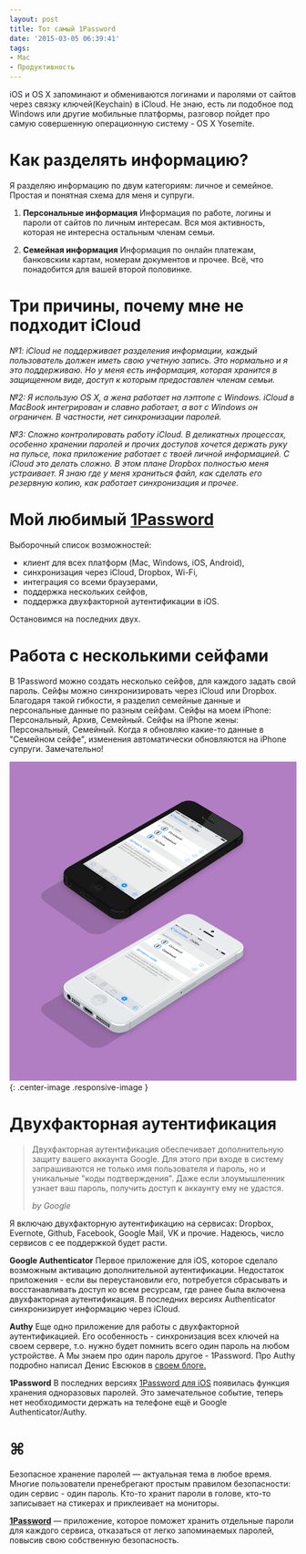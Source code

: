 ```yaml
---
layout: post
title: Тот самый 1Password
date: '2015-03-05 06:39:41'
tags:
- Mac
- Продуктивность
---
```


iOS и OS X запоминают и обмениваются логинами и паролями от сайтов через связку ключей(Keychain) в iCloud. Не знаю, есть ли подобное под Windows или другие мобильные платформы, разговор пойдет про самую совершенную операционную систему - OS X Yosemite.

# Как разделять информацию?
Я разделяю информацию по двум категориям: личное и семейное. Простая и понятная схема для меня и супруги.

1. **Персональные информация**
Информация по работе, логины и пароли от сайтов по личным интересам. Вся моя активность, которая не интересна остальным членам семьи.

2. **Семейная информация**
Информация по онлайн платежам, банковским картам, номерам документов и прочее. Всё, что понадобится для вашей второй половинке.

# Три причины, почему мне не подходит iCloud

*№1: iCloud не поддерживает разделения информации, каждый пользователь должен иметь свою учетную запись. Это нормально и я это поддерживаю. Но у меня есть информация, которая хранится в защищенном виде, доступ к которым предоставлен членам семьи.*

*№2: Я использую OS X, а жена работает на лэптопе с Windows. iCloud в MacBook интегрирован и славно работает, а вот с Windows он ограничен. В частности, нет синхронизации паролей.*

*№3: Сложно контролировать работу iCloud. В деликатных процессах, особенно хранении паролей и прочих доступов хочется держать руку на пульсе, пока приложение работает с твоей личной информацией. С iCloud это делать сложно. В этом плане Dropbox полностью меня устраивает. Я знаю где у меня храниться файл, как сделать его резервную копию, как работает синхронизация и прочее.*

# Мой любимый [1Password](https://geo.itunes.apple.com/ru/app/1password-password-manager/id443987910?mt=12&uo=4&at=1001l9qh&ct=blog)
Выборочный список возможностей:

- клиент для всех платформ (Mac, Windows, iOS, Android),
- синхронизация через iCloud, Dropbox, Wi-Fi,
- интеграция со всеми браузерами,
- поддержка нескольких сейфов,
- поддержка двухфакторной аутентификации в iOS.

Остановимся на последних двух.

# Работа с несколькими сейфами
В 1Password можно создать несколько сейфов, для каждого задать свой пароль. Сейфы можно синхронизировать через iCloud или Dropbox. Благодаря такой гибкости, я разделил семейные данные и персональные данные по разным сейфам.
Сейфы на моем iPhone: Персональный, Архив, Семейный.
Сейфы на iPhone жены: Персональный, Семейный.
Когда я обновляю какие-то данные в "Семейном сейфе", изменения автоматически обновляются на iPhone супруги. Замечательно!

![](/images/2015/03/1password.jpg){: .center-image .responsive-image }

# Двухфакторная аутентификация

<blockquote>
  <p>
	Двухфакторная аутентификация обеспечивает дополнительную защиту вашего аккаунта Google. Для этого при входе в систему запрашиваются не только имя пользователя и пароль, но и уникальные "коды подтверждения". Даже если злоумышленник узнает ваш пароль, получить доступ к аккаунту ему не удастся.
  </p>
  <footer><cite title="by Google">by Google</cite></footer>
</blockquote>


Я включаю двухфакторную аутентификацию на сервисах: Dropbox, Evernote, Github, Facebook, Google Mail, VK и прочие. Надеюсь, число сервисов с ее поддержкой будет расти.


**Google Authenticator**
Первое приложение для iOS, которое сделало возможным активацию дополнительной аутентификации. Недостаток приложения - если вы переустановили его, потребуется сбрасывать и восстанавливать доступ ко всем ресурсам, где ранее была включена двухфакторная аутентификация. В последних версиях Authenticator синхронизирует информацию через iCloud.

**Authy**
Еще одно приложение для работы с двухфакторной аутентификацией. Его особенность - синхронизация всех ключей на своем сервере, т.о. нужно будет помнить всего один пароль на любом устройстве. А Мы знаем про один пароль другое - 1Password. Про Authy подробно написал Денис Евсюков в [своем блоге.](http://www.juev.org/2014/12/21/authy/)

**1Password**
В последних версиях [1Password для iOS](https://geo.itunes.apple.com/ru/app/1password/id568903335?mt=8&at=1001l9qh&ct=blog) появилась функция хранения одноразовых паролей. Это замечательное событие, теперь нет необходимости держать на телефоне ещё и Google Authenticator/Authy.

# ⌘
Безопасное хранение паролей — актуальная тема в любое время. Многие пользователи пренебрегают простым правилом безопасности: один сервис - один пароль.
Кто-то хранит пароли в голове, кто-то записывает на стикерах и приклеивает на мониторы.

**[1Password](https://geo.itunes.apple.com/ru/app/1password-password-manager/id443987910?mt=12&uo=4&at=1001l9qh&ct=blog)** — приложение, которое поможет хранить отдельные пароли для каждого сервиса, отказаться от легко запоминаемых паролей, повысив свою собственную безопасность.
